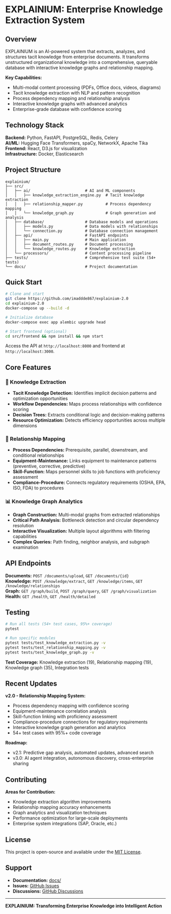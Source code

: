 # EXPLAINIUM: Enterprise Knowledge Extraction System

## Overview

EXPLAINIUM is an AI-powered system that extracts, analyzes, and structures tacit knowledge from enterprise documents. It transforms unstructured organizational knowledge into a comprehensive, queryable database with interactive knowledge graphs and relationship mapping.

**Key Capabilities:**
- Multi-modal content processing (PDFs, Office docs, videos, diagrams)
- Tacit knowledge extraction with NLP and pattern recognition
- Process dependency mapping and relationship analysis
- Interactive knowledge graphs with advanced analytics
- Enterprise-grade database with confidence scoring

## Technology Stack

**Backend:** Python, FastAPI, PostgreSQL, Redis, Celery  
**AI/ML:** Hugging Face Transformers, spaCy, NetworkX, Apache Tika  
**Frontend:** React, D3.js for visualization  
**Infrastructure:** Docker, Elasticsearch

## Project Structure

```
explainium/
├── src/
│   ├── ai/                        # AI and ML components
│   │   ├── knowledge_extraction_engine.py  # Tacit knowledge extraction
│   │   ├── relationship_mapper.py          # Process dependency mapping
│   │   └── knowledge_graph.py              # Graph generation and analysis
│   ├── database/                  # Database models and operations
│   │   ├── models.py              # Data models with relationships
│   │   └── connection.py          # Database connection management
│   ├── api/                       # FastAPI endpoints
│   │   ├── main.py                # Main application
│   │   ├── document_routes.py     # Document processing
│   │   └── knowledge_routes.py    # Knowledge extraction
│   └── processors/                # Content processing pipeline
├── tests/                         # Comprehensive test suite (54+ tests)
└── docs/                          # Project documentation
```

## Quick Start

```bash
# Clone and start
git clone https://github.com/imaddde867/explainium-2.0
cd explainium-2.0
docker-compose up --build -d

# Initialize database
docker-compose exec app alembic upgrade head

# Start frontend (optional)
cd src/frontend && npm install && npm start
```

Access the API at `http://localhost:8000` and frontend at `http://localhost:3000`.

## Core Features

### 🧠 Knowledge Extraction
- **Tacit Knowledge Detection:** Identifies implicit decision patterns and optimization opportunities
- **Workflow Dependencies:** Maps process relationships with confidence scoring
- **Decision Trees:** Extracts conditional logic and decision-making patterns
- **Resource Optimization:** Detects efficiency opportunities across multiple dimensions

### 🔗 Relationship Mapping
- **Process Dependencies:** Prerequisite, parallel, downstream, and conditional relationships
- **Equipment-Maintenance:** Links equipment to maintenance patterns (preventive, corrective, predictive)
- **Skill-Function:** Maps personnel skills to job functions with proficiency assessment
- **Compliance-Procedure:** Connects regulatory requirements (OSHA, EPA, ISO, FDA) to procedures

### 📊 Knowledge Graph Analytics
- **Graph Construction:** Multi-modal graphs from extracted relationships
- **Critical Path Analysis:** Bottleneck detection and circular dependency resolution
- **Interactive Visualization:** Multiple layout algorithms with filtering capabilities
- **Complex Queries:** Path finding, neighbor analysis, and subgraph examination

## API Endpoints

**Documents:** `POST /documents/upload`, `GET /documents/{id}`  
**Knowledge:** `POST /knowledge/extract`, `GET /knowledge/items`, `GET /knowledge/relationships`  
**Graph:** `GET /graph/build`, `POST /graph/query`, `GET /graph/visualization`  
**Health:** `GET /health`, `GET /health/detailed`

## Testing

```bash
# Run all tests (54+ test cases, 95%+ coverage)
pytest

# Run specific modules
pytest tests/test_knowledge_extraction.py -v
pytest tests/test_relationship_mapping.py -v
pytest tests/test_knowledge_graph.py -v
```

**Test Coverage:** Knowledge extraction (19), Relationship mapping (19), Knowledge graph (35), Integration tests

## Recent Updates

**v2.0 - Relationship Mapping System:**
- Process dependency mapping with confidence scoring
- Equipment-maintenance correlation analysis
- Skill-function linking with proficiency assessment
- Compliance-procedure connections for regulatory requirements
- Interactive knowledge graph generation and analytics
- 54+ test cases with 95%+ code coverage

**Roadmap:**
- v2.1: Predictive gap analysis, automated updates, advanced search
- v3.0: AI agent integration, autonomous discovery, cross-enterprise sharing

## Contributing

**Areas for Contribution:**
- Knowledge extraction algorithm improvements
- Relationship mapping accuracy enhancements
- Graph analytics and visualization techniques
- Performance optimization for large-scale deployments
- Enterprise system integrations (SAP, Oracle, etc.)

## License

This project is open-source and available under the [MIT License](LICENSE).

## Support

- **Documentation:** [docs/](docs/)
- **Issues:** [GitHub Issues](https://github.com/imaddde867/explainium-2.0/issues)
- **Discussions:** [GitHub Discussions](https://github.com/imaddde867/explainium-2.0/discussions)

---

**EXPLAINIUM: Transforming Enterprise Knowledge into Intelligent Action**